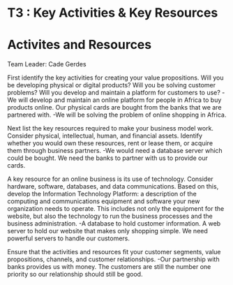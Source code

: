# T3 : Key Activities & Key Resources

# Activites and Resources

Team Leader: Cade Gerdes

First identify the key activities for creating your value propositions. Will you be developing physical or digital products? 
Will you be solving customer problems? Will you develop and maintain a platform for customers to use?
-We will develop and maintain an online platform for people in Africa to buy products online. Our physical cards are bought from the banks 
that we are partnered with. 
-We will be solving the problem of online shopping in Africa.

Next list the key resources required to make your business model work. Consider physical, intellectual, human, and financial assets. 
Identify whether you would own these resources, rent or lease them, or acquire them through business partners.
-We would need a database server which could be bought. We need the banks to partner with us to provide our cards. 


A key resource for an online business is its use of technology. Consider hardware, software, databases, and data communications. 
Based on this, develop the Information Technology Platform: a description of the computing and communications equipment and software 
your new organization needs to operate. 
This includes not only the equipment for the website, but also the technology to run the business processes and the business administration.
-A database to hold customer information. A web server to hold our website that makes only shopping simple. We need powerful servers to handle
our customers.


Ensure that the activities and resources fit your customer segments, value propositions, channels, and customer relationships.
-Our partnership with banks provides us with money. The customers are still the number one priority so our relationship should still be good.
